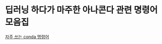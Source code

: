 # 딥러닝 하다가 마주한 아나콘다 관련 명령어 모음집

[자주 쓰는 conda 명령어](https://github.com/ji-in/note/blob/main/anaconda/conda_command.md)